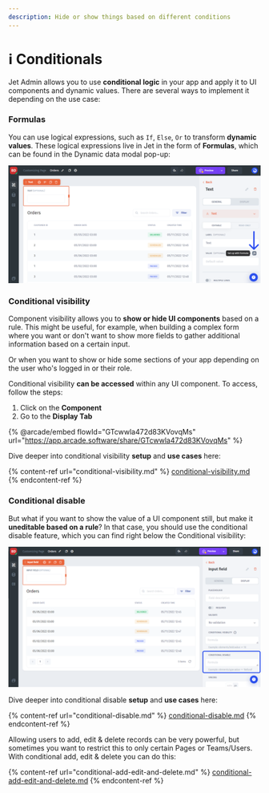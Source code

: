 ```yaml
---
description: Hide or show things based on different conditions
---
```


# ℹ Conditionals

Jet Admin allows you to use **conditional logic** in your app and apply it to UI components and dynamic values. There are several ways to implement it depending on the use case:

### Formulas

You can use logical expressions, such as `If`, `Else`, `Or` to transform **dynamic values**. These logical expressions live in Jet in the form of **Formulas**, which can be found in the Dynamic data modal pop-up:

![](../../.gitbook/assets/btftnf.png)

### Conditional visibility&#x20;

Component visibility allows you to **show or hide UI components** based on a rule. This might be useful, for example, when building a complex form where you want or don't want to show more fields to gather additional information based on a certain input.

Or when you want to show or hide some sections of your app depending on the user who's logged in or their role.

Conditional visibility **can be accessed** within any UI component. To access, follow the steps:

1. Click on the **Component**
2. Go to the **Display Tab**

{% @arcade/embed flowId="GTcwwla472d83KVovqMs" url="https://app.arcade.software/share/GTcwwla472d83KVovqMs" %}

Dive deeper into conditional visibility **setup** and **use cases** here:

{% content-ref url="conditional-visibility.md" %}
[conditional-visibility.md](conditional-visibility.md)
{% endcontent-ref %}

### Conditional disable

But what if you want to show the value of a UI component still, but make it **uneditable based on a rule**? In that case, you should use the conditional disable feature, which you can find right below the Conditional visibility:

![](../../.gitbook/assets/zdfbt.png)

Dive deeper into conditional disable **setup** and **use cases** here:

{% content-ref url="conditional-disable.md" %}
[conditional-disable.md](conditional-disable.md)
{% endcontent-ref %}

Allowing users to add, edit & delete records can be very powerful, but sometimes you want to restrict this to only certain Pages or Teams/Users. With conditional add, edit & delete you can do this:

{% content-ref url="conditional-add-edit-and-delete.md" %}
[conditional-add-edit-and-delete.md](conditional-add-edit-and-delete.md)
{% endcontent-ref %}

